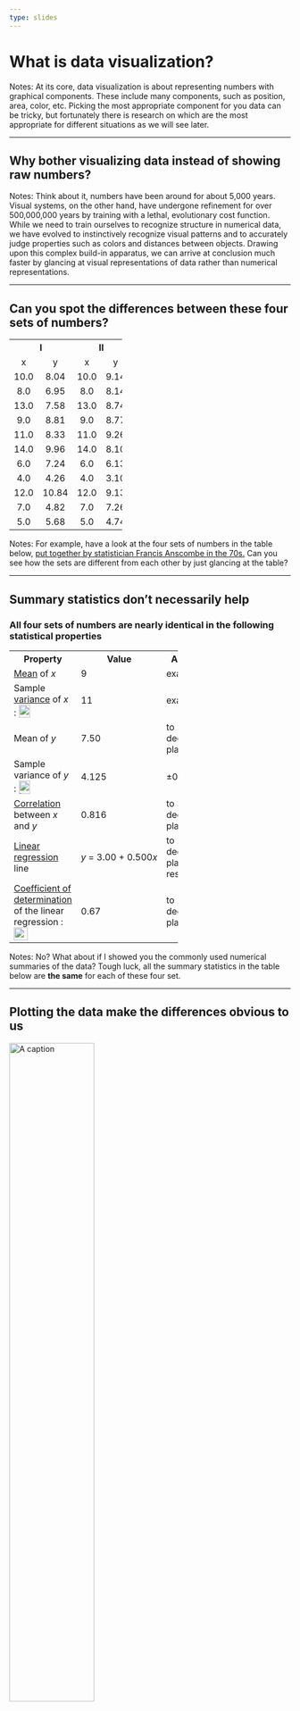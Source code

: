 ```yaml
---
type: slides
---
```


# What is data visualization?

Notes: At its core, data visualization is about representing numbers
with graphical components. These include many components, such as
position, area, color, etc. Picking the most appropriate component for
you data can be tricky, but fortunately there is research on which are
the most appropriate for different situations as we will see later.

---

## Why bother visualizing data instead of showing raw numbers?

Notes: Think about it, numbers have been around for about 5,000 years.
Visual systems, on the other hand, have undergone refinement for over
500,000,000 years by training with a lethal, evolutionary cost function.
While we need to train ourselves to recognize structure in numerical
data, we have evolved to instinctively recognize visual patterns and to
accurately judge properties such as colors and distances between
objects. Drawing upon this complex build-in apparatus, we can arrive at
conclusion much faster by glancing at visual representations of data
rather than numerical representations.

---

## Can you spot the differences between these four sets of numbers?

<table style="text-align:center; width:40%">
<tbody>
<tr>
<th colspan="2">
I
</th>
<th colspan="2">
II
</th>
<th colspan="2">
III
</th>
<th colspan="2">
IV
</th>
</tr>
<tr>
<td>
x
</td>
<td>
y
</td>
<td>
x
</td>
<td>
y
</td>
<td>
x
</td>
<td>
y
</td>
<td>
x
</td>
<td>
y
</td>
</tr>
<tr>
<td>
10.0
</td>
<td>
8.04
</td>
<td>
10.0
</td>
<td>
9.14
</td>
<td>
10.0
</td>
<td>
7.46
</td>
<td>
8.0
</td>
<td>
6.58
</td>
</tr>
<tr>
<td>
8.0
</td>
<td>
6.95
</td>
<td>
8.0
</td>
<td>
8.14
</td>
<td>
8.0
</td>
<td>
6.77
</td>
<td>
8.0
</td>
<td>
5.76
</td>
</tr>
<tr>
<td>
13.0
</td>
<td>
7.58
</td>
<td>
13.0
</td>
<td>
8.74
</td>
<td>
13.0
</td>
<td>
12.74
</td>
<td>
8.0
</td>
<td>
7.71
</td>
</tr>
<tr>
<td>
9.0
</td>
<td>
8.81
</td>
<td>
9.0
</td>
<td>
8.77
</td>
<td>
9.0
</td>
<td>
7.11
</td>
<td>
8.0
</td>
<td>
8.84
</td>
</tr>
<tr>
<td>
11.0
</td>
<td>
8.33
</td>
<td>
11.0
</td>
<td>
9.26
</td>
<td>
11.0
</td>
<td>
7.81
</td>
<td>
8.0
</td>
<td>
8.47
</td>
</tr>
<tr>
<td>
14.0
</td>
<td>
9.96
</td>
<td>
14.0
</td>
<td>
8.10
</td>
<td>
14.0
</td>
<td>
8.84
</td>
<td>
8.0
</td>
<td>
7.04
</td>
</tr>
<tr>
<td>
6.0
</td>
<td>
7.24
</td>
<td>
6.0
</td>
<td>
6.13
</td>
<td>
6.0
</td>
<td>
6.08
</td>
<td>
8.0
</td>
<td>
5.25
</td>
</tr>
<tr>
<td>
4.0
</td>
<td>
4.26
</td>
<td>
4.0
</td>
<td>
3.10
</td>
<td>
4.0
</td>
<td>
5.39
</td>
<td>
19.0
</td>
<td>
12.50
</td>
</tr>
<tr>
<td>
12.0
</td>
<td>
10.84
</td>
<td>
12.0
</td>
<td>
9.13
</td>
<td>
12.0
</td>
<td>
8.15
</td>
<td>
8.0
</td>
<td>
5.56
</td>
</tr>
<tr>
<td>
7.0
</td>
<td>
4.82
</td>
<td>
7.0
</td>
<td>
7.26
</td>
<td>
7.0
</td>
<td>
6.42
</td>
<td>
8.0
</td>
<td>
7.91
</td>
</tr>
<tr>
<td>
5.0
</td>
<td>
5.68
</td>
<td>
5.0
</td>
<td>
4.74
</td>
<td>
5.0
</td>
<td>
5.73
</td>
<td>
8.0
</td>
<td>
6.89
</td>
</tr>
</tbody>
</table>

Notes: For example, have a look at the four sets of numbers in the table
below, [put together by statistician Francis Anscombe in the
70s.](https://en.wikipedia.org/wiki/Anscombe%27s_quartet) Can you see
how the sets are different from each other by just glancing at the
table?

---

## Summary statistics don’t necessarily help

### All four sets of numbers are nearly identical in the following statistical properties

<table style="width:60%;">
<tbody>
<tr>
<th>
Property
</th>
<th>
Value
</th>
<th>
Accuracy
</th>
</tr>
<tr>
<td>
<a href="/wiki/Mean" title="Mean">Mean</a> of <i>x</i>
</td>
<td>
9
</td>
<td>
exact
</td>
</tr>
<tr>
<td>
Sample <a href="/wiki/Variance" title="Variance">variance</a> of
<i>x</i> : <span class="mwe-math-element"><span
class="mwe-math-mathml-inline mwe-math-mathml-a11y"
style="display: none;"><math xmlns="http://www.w3.org/1998/Math/MathML"  alttext="{\displaystyle \sigma ^{2}}">
<semantics> <mrow class="MJX-TeXAtom-ORD">
<mstyle displaystyle="true" scriptlevel="0"> <msup> <mi>σ<!-- σ --></mi>
<mrow class="MJX-TeXAtom-ORD"> <mn>2</mn> </mrow> </msup> </mstyle>
</mrow> <annotation encoding="application/x-tex">{^{2}}</annotation>
</semantics>
</math></span><img src="https://wikimedia.org/api/rest_v1/media/math/render/svg/53a5c55e536acf250c1d3e0f754be5692b843ef5" class="mwe-math-fallback-image-inline" aria-hidden="true" style="vertical-align: -0.338ex; width:2.385ex; height:2.676ex;" alt="\sigma ^{2}"/></span>
</td>
<td>
11
</td>
<td>
exact
</td>
</tr>
<tr>
<td>
Mean of <i>y</i>
</td>
<td>
7.50
</td>
<td>
to 2 decimal places
</td>
</tr>
<tr>
<td>
Sample variance of <i>y</i> : <span class="mwe-math-element"><span
class="mwe-math-mathml-inline mwe-math-mathml-a11y"
style="display: none;"><math xmlns="http://www.w3.org/1998/Math/MathML"  alttext="{\displaystyle \sigma ^{2}}">
<semantics> <mrow class="MJX-TeXAtom-ORD">
<mstyle displaystyle="true" scriptlevel="0"> <msup> <mi>σ<!-- σ --></mi>
<mrow class="MJX-TeXAtom-ORD"> <mn>2</mn> </mrow> </msup> </mstyle>
</mrow> <annotation encoding="application/x-tex">{^{2}}</annotation>
</semantics>
</math></span><img src="https://wikimedia.org/api/rest_v1/media/math/render/svg/53a5c55e536acf250c1d3e0f754be5692b843ef5" class="mwe-math-fallback-image-inline" aria-hidden="true" style="vertical-align: -0.338ex; width:2.385ex; height:2.676ex;" alt="\sigma ^{2}"/></span>
</td>
<td>
4.125
</td>
<td>
±0.003
</td>
</tr>
<tr>
<td>
<a href="/wiki/Correlation" class="mw-redirect" title="Correlation">Correlation</a>
between <i>x</i> and <i>y</i>
</td>
<td>
0.816
</td>
<td>
to 3 decimal places
</td>
</tr>
<tr>
<td>
<a href="/wiki/Linear_regression" title="Linear regression">Linear
regression</a> line
</td>
<td>
<i>y</i> = 3.00 + 0.500<i>x</i>
</td>
<td>
to 2 and 3 decimal places, respectively
</td>
</tr>
<tr>
<td>
<a href="/wiki/Coefficient_of_determination" title="Coefficient of determination">Coefficient
of determination</a> of the linear regression : <span
class="mwe-math-element"><span
class="mwe-math-mathml-inline mwe-math-mathml-a11y"
style="display: none;"><math xmlns="http://www.w3.org/1998/Math/MathML"  alttext="{\displaystyle R^{2}}">
<semantics> <mrow class="MJX-TeXAtom-ORD">
<mstyle displaystyle="true" scriptlevel="0"> <msup> <mi>R</mi>
<mrow class="MJX-TeXAtom-ORD"> <mn>2</mn> </mrow> </msup> </mstyle>
</mrow> <annotation encoding="application/x-tex">{R^{2}}</annotation>
</semantics>
</math></span><img src="https://wikimedia.org/api/rest_v1/media/math/render/svg/5ce07e278be3e058a6303de8359f8b4a4288264a" class="mwe-math-fallback-image-inline" aria-hidden="true" style="vertical-align: -0.338ex; width:2.818ex; height:2.676ex;" alt="R^{2}"/></span>
</td>
<td>
0.67
</td>
<td>
to 2 decimal places
</td>
</tr>
</tbody>
</table>

Notes: No? What about if I showed you the commonly used numerical
summaries of the data? Tough luck, all the summary statistics in the
table below are **the same** for each of these four set.

---

## Plotting the data make the differences obvious to us

<img src="/module1/anscombes-quartet.png" alt="A caption" width="55%"></img>

Notes: Humans are not good at detecting patterns in raw numbers, and we
don’t have good intuition about which combination of numbers can
contribute to the same statistical summaries. But guess what we excel
at? Detecting visual patterns! It is immediately clear to us how these
sets of numbers differ once they are shown as graphical objects instead
of textual objects. And this is one of the main reasons why data
visualization is such a powerful tool for data exploration and
communication.

---

## More examples of plotting versus statistical summaries

![](https://blog.revolutionanalytics.com/downloads/DataSaurus%20Dozen.gif)

Notes: For a more recent, dynamic, and avian illustration of how
graphical representations are much easier for us to interpret compared
to statistical summaries, check out the [Datasaurus
GIF](https://www.autodesk.com/research/publications/same-stats-different-graphs)
below. It displays several different datasets, all with the same mean,
standard deviation and correlation between X and Y, but looking at the
data graphically shows us how different datasets actually are.

---

``` python
y = 3
y
```

```out
3
```

---

# Let’s apply what we learned!

Notes: <br>

---

``` python
from vega_datasets import data
import altair as alt


chart0 = alt.Chart(data.cars()).mark_bar().encode(
x='Origin',
y='count()'
)
chart0
```
<img src="/module1/chart0.svg" alt="A caption" width="20%"></img>

---

``` python
print(4)
```

```out
4
```

---
